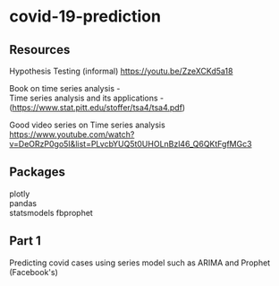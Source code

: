 # covid-19-prediction

## Resources  
Hypothesis Testing (informal) https://youtu.be/ZzeXCKd5a18

Book on time series analysis -  
Time series analysis and its applications - (https://www.stat.pitt.edu/stoffer/tsa4/tsa4.pdf)

Good video series on Time series analysis  
https://www.youtube.com/watch?v=DeORzP0go5I&list=PLvcbYUQ5t0UHOLnBzl46_Q6QKtFgfMGc3

## Packages 
plotly   
pandas  
statsmodels
fbprophet

## Part 1
Predicting covid cases using series model such as ARIMA and Prophet (Facebook's) 
